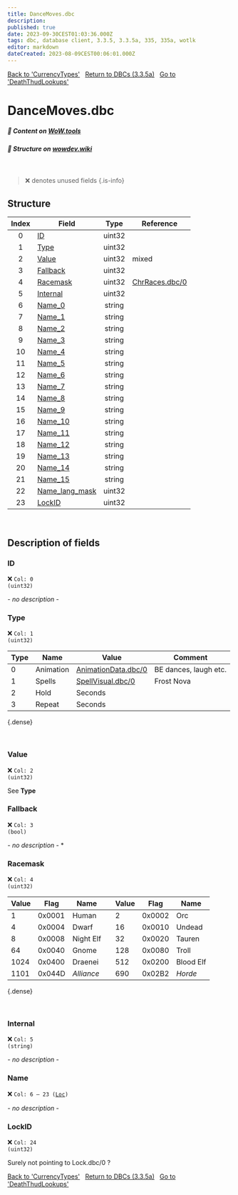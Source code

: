 ```yaml
---
title: DanceMoves.dbc
description:
published: true
date: 2023-09-30CEST01:03:36.000Z
tags: dbc, database client, 3.3.5, 3.3.5a, 335, 335a, wotlk
editor: markdown
dateCreated: 2023-08-09CEST00:06:01.000Z
---
```

<a href="https://trinitycore.info/files/DBC/335/currencytypes" class="mt-5 v-btn v-btn--depressed v-btn--flat v-btn--outlined theme--light v-size--default darkblue--text text--lighten-3"><span class="v-btn__content"><i aria-hidden="true" class="v-icon notranslate v-icon--left mdi mdi-arrow-left theme--light"></i><span>Back to 'CurrencyTypes'</span></span></a>&nbsp;&nbsp;&nbsp;<a href="https://trinitycore.info/files/DBC/335/DBC" class="mt-5 v-btn v-btn--depressed v-btn--flat v-btn--outlined theme--light v-size--default darkblue--text text--lighten-3"><span class="v-btn__content"><i aria-hidden="true" class="v-icon notranslate v-icon--left mdi mdi-home-outline theme--light"></i><span>Return to DBCs (3.3.5a)</span></span></a>&nbsp;&nbsp;&nbsp;<a href="https://trinitycore.info/files/DBC/335/deaththudlookups" class="mt-5 v-btn v-btn--depressed v-btn--flat v-btn--outlined theme--light v-size--default darkblue--text text--lighten-3"><span class="v-btn__content"><span>Go to 'DeathThudLookups'</span><i aria-hidden="true" class="v-icon notranslate v-icon--right mdi mdi-arrow-right theme--light"></i></span></a>

# DanceMoves.dbc
##### :open_book: Content on [WoW.tools](https://wow.tools/dbc/?dbc=dancemoves&build=3.3.5.12340)
##### :pencil: Structure on [wowdev.wiki](https://wowdev.wiki/DB/DanceMoves)
&nbsp;

> :x: denotes unused fields
{.is-info}


## Structure

| Index | Field | Type | Reference |
| :---: | --- | :---: | --- |
| 0 | [ID](#id) | uint32 |  |
| 1 | [Type](#type) | uint32 |  |
| 2 | [Value](#value) | uint32 | mixed |
| 3 | [Fallback](#fallback) | uint32 |  |
| 4 | [Racemask](#racemask) | uint32 | [ChrRaces.dbc/0](/files/DBC/335/chrraces#id) |
| 5 | [Internal](#internal) | uint32 |  |
| 6 | [Name_0](#name) | string |  |
| 7 | [Name_1](#name) | string |  |
| 8 | [Name_2](#name) | string |  |
| 9 | [Name_3](#name) | string |  |
| 10 | [Name_4](#name) | string |  |
| 11 | [Name_5](#name) | string |  |
| 12 | [Name_6](#name) | string |  |
| 13 | [Name_7](#name) | string |  |
| 14 | [Name_8](#name) | string |  |
| 15 | [Name_9](#name) | string |  |
| 16 | [Name_10](#name) | string |  |
| 17 | [Name_11](#name) | string |  |
| 18 | [Name_12](#name) | string |  |
| 19 | [Name_13](#name) | string |  |
| 20 | [Name_14](#name) | string |  |
| 21 | [Name_15](#name) | string |  |
| 22 | [Name_lang_mask](#name) | uint32 |  |
| 23 | [LockID](#lockid) | uint32 |  |
&nbsp;
## Description of fields

### ID
:x: <code>Col: 0 (uint32)</code>

*- no description -*
&nbsp;

### Type
:x: <code>Col: 1 (uint32)</code>

| Type | Name | Value | Comment |
|------|------|-------|---------|
| 0 | Animation | [AnimationData.dbc/0](/files/DBC/335/animationdata#id) | BE dances, laugh etc. |
| 1 | Spells | [SpellVisual.dbc/0](/files/DBC/335/spellvisual#id) | Frost Nova |
| 2 | Hold | Seconds |  |
| 3 | Repeat | Seconds |  |
{.dense}

&nbsp;

### Value
:x: <code>Col: 2 (uint32)</code>

See **Type**
&nbsp;

### Fallback
:x: <code>Col: 3 (bool)</code>

*- no description -*
*&nbsp;

### Racemask
:x: <code>Col: 4 (uint32)</code>

| Value | Flag   | Name      |  | Value | Flag   | Name      |
|-------|--------|-----------|--|-------|--------|-----------|
|     1 | 0x0001 | Human     |  |     2 | 0x0002 | Orc       |
|     4 | 0x0004 | Dwarf     |  |    16 | 0x0010 | Undead    |
|     8 | 0x0008 | Night Elf |  |    32 | 0x0020 | Tauren    |
|    64 | 0x0040 | Gnome     |  |   128 | 0x0080 | Troll     |
|  1024 | 0x0400 | Draenei   |  |   512 | 0x0200 | Blood Elf |
|  1101 | 0x044D | *_Alliance_* |  |   690 | 0x02B2 | *_Horde_* |
{.dense}

&nbsp;

### Internal
:x: <code>Col: 5 (string)</code>

*- no description -*
&nbsp;

### Name
:x: <code>Col: 6 &ndash; 23 ([Loc](/how-to/localization))</code>

*- no description -*
&nbsp;

### LockID
:x: <code>Col: 24 (uint32)</code>

Surely not pointing to Lock.dbc/0 ?
&nbsp;

<a href="https://trinitycore.info/files/DBC/335/currencytypes" class="mt-5 v-btn v-btn--depressed v-btn--flat v-btn--outlined theme--light v-size--default darkblue--text text--lighten-3"><span class="v-btn__content"><i aria-hidden="true" class="v-icon notranslate v-icon--left mdi mdi-arrow-left theme--light"></i><span>Back to 'CurrencyTypes'</span></span></a>&nbsp;&nbsp;&nbsp;<a href="https://trinitycore.info/files/DBC/335/DBC" class="mt-5 v-btn v-btn--depressed v-btn--flat v-btn--outlined theme--light v-size--default darkblue--text text--lighten-3"><span class="v-btn__content"><i aria-hidden="true" class="v-icon notranslate v-icon--left mdi mdi-home-outline theme--light"></i><span>Return to DBCs (3.3.5a)</span></span></a>&nbsp;&nbsp;&nbsp;<a href="https://trinitycore.info/files/DBC/335/deaththudlookups" class="mt-5 v-btn v-btn--depressed v-btn--flat v-btn--outlined theme--light v-size--default darkblue--text text--lighten-3"><span class="v-btn__content"><span>Go to 'DeathThudLookups'</span><i aria-hidden="true" class="v-icon notranslate v-icon--right mdi mdi-arrow-right theme--light"></i></span></a>
